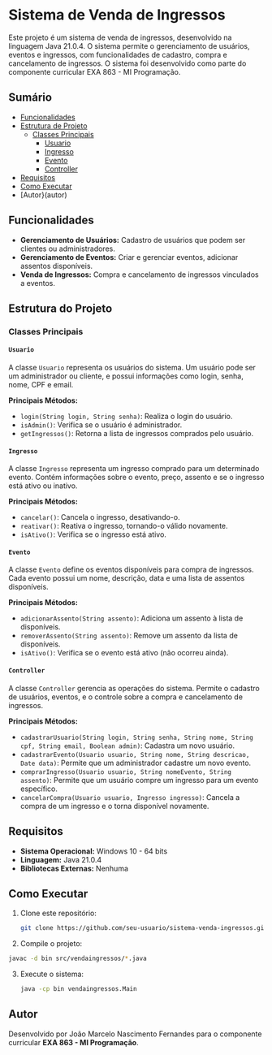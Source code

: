 # Sistema de Venda de Ingressos

Este projeto é um sistema de venda de ingressos, desenvolvido na linguagem Java 21.0.4. O sistema permite o gerenciamento de usuários, eventos e ingressos, com funcionalidades de cadastro, compra e cancelamento de ingressos. O sistema foi desenvolvido como parte do componente curricular EXA 863 - MI Programação.

## Sumário

- [Funcionalidades](#funcionalidades)
- [Estrutura de Projeto](estrutura-de-projeto)
    - [Classes Principais](classes-pricipais)
        - [Usuario](usuario)
        - [Ingresso](ingresso)
        - [Evento](evento)
        - [Controller](controller)
- [Requisitos](requisitos)
- [Como Executar](#como-executar)
- [Autor}(autor)

## Funcionalidades

- **Gerenciamento de Usuários:** Cadastro de usuários que podem ser clientes ou administradores.
- **Gerenciamento de Eventos:** Criar e gerenciar eventos, adicionar assentos disponíveis.
- **Venda de Ingressos:** Compra e cancelamento de ingressos vinculados a eventos.
  
## Estrutura do Projeto

### Classes Principais

#### `Usuario`
A classe `Usuario` representa os usuários do sistema. Um usuário pode ser um administrador ou cliente, e possui informações como login, senha, nome, CPF e email.

**Principais Métodos:**
- `login(String login, String senha)`: Realiza o login do usuário.
- `isAdmin()`: Verifica se o usuário é administrador.
- `getIngressos()`: Retorna a lista de ingressos comprados pelo usuário.

#### `Ingresso`
A classe `Ingresso` representa um ingresso comprado para um determinado evento. Contém informações sobre o evento, preço, assento e se o ingresso está ativo ou inativo.

**Principais Métodos:**
- `cancelar()`: Cancela o ingresso, desativando-o.
- `reativar()`: Reativa o ingresso, tornando-o válido novamente.
- `isAtivo()`: Verifica se o ingresso está ativo.

#### `Evento`
A classe `Evento` define os eventos disponíveis para compra de ingressos. Cada evento possui um nome, descrição, data e uma lista de assentos disponíveis.

**Principais Métodos:**
- `adicionarAssento(String assento)`: Adiciona um assento à lista de disponíveis.
- `removerAssento(String assento)`: Remove um assento da lista de disponíveis.
- `isAtivo()`: Verifica se o evento está ativo (não ocorreu ainda).

#### `Controller`
A classe `Controller` gerencia as operações do sistema. Permite o cadastro de usuários, eventos, e o controle sobre a compra e cancelamento de ingressos.

**Principais Métodos:**
- `cadastrarUsuario(String login, String senha, String nome, String cpf, String email, Boolean admin)`: Cadastra um novo usuário.
- `cadastrarEvento(Usuario usuario, String nome, String descricao, Date data)`: Permite que um administrador cadastre um novo evento.
- `comprarIngresso(Usuario usuario, String nomeEvento, String assento)`: Permite que um usuário compre um ingresso para um evento específico.
- `cancelarCompra(Usuario usuario, Ingresso ingresso)`: Cancela a compra de um ingresso e o torna disponível novamente.

## Requisitos

- **Sistema Operacional:** Windows 10 - 64 bits
- **Linguagem:** Java 21.0.4
- **Bibliotecas Externas:** Nenhuma

## Como Executar

1. Clone este repositório:
   ```bash
   git clone https://github.com/seu-usuario/sistema-venda-ingressos.git

2. Compile o projeto:
  ```bash
  javac -d bin src/vendaingressos/*.java
```
3. Execute o sistema:
   ```bash
   java -cp bin vendaingressos.Main
   ```

## Autor
Desenvolvido por João Marcelo Nascimento Fernandes para o componente curricular **EXA 863 - MI Programação**.

